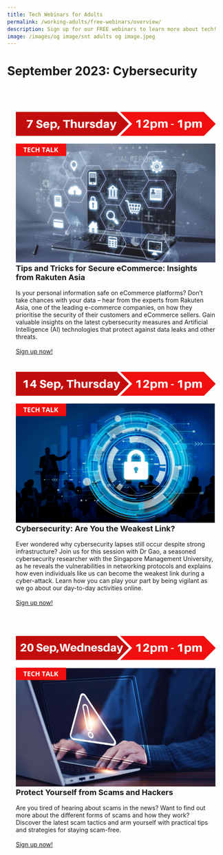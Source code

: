 ```yaml
---
title: Tech Webinars for Adults
permalink: /working-adults/free-webinars/overview/
description: Sign up for our FREE webinars to learn more about tech!
image: /images/og image/snt adults og image.jpeg
---
```

# September 2023: Cybersecurity

<div class="row" style="padding: 20px 0px 10px 0px;">

<div class="col" style="padding: 20px 20px 0px 20px;"><img src="/images/Sep%202023/wa_7sep.png" alt="Tips and Tricks for Secure eCommerce: Insights from Rakuten Asia"><br>

<div class="header" style="font-size:18px"><b>Tips and Tricks for Secure eCommerce: Insights from Rakuten Asia</b></div><br>Is your personal information safe on eCommerce platforms? Don’t take chances with your data – hear from the experts from Rakuten Asia, one of the leading e-commerce companies, on how they prioritise the security of their customers and eCommerce sellers. Gain valuable insights on the latest cybersecurity measures and Artificial Intelligence (AI) technologies that protect against data leaks and other threats.<br><br><a href="https://go.gov.sg/wa-cs-ecommerce-7sep" target="\_blank">Sign up now!</a>

</div>

<div class="col" style="padding: 20px 20px 0px 20px;"><img src="/images/Sep%202023/wa_14sep.png" alt="Cybersecurity: Are You the Weakest Link?"><br>

<div class="header" style="font-size:18px"><b>Cybersecurity: Are You the Weakest Link?</b></div><br>Ever wondered why cybersecurity lapses still occur despite strong infrastructure? Join us for this session with Dr Gao, a seasoned cybersecurity researcher with the Singapore Management University, as he reveals the vulnerabilities in networking protocols and explains how even individuals like us can become the weakest link during a cyber-attack. Learn how you can play your part by being vigilant as we go about our day-to-day activities online.<br><br><a href="https://go.gov.sg/wa-cs-smu-14sep" target="\_blank">Sign up now!</a>
	
</div>

</div>

<div class="row" style="padding: 20px 0px 10px 0px;">

<div class="col" style="padding: 20px 20px 0px 20px;"><img src="/images/Sep%202023/wa_20sep.png" alt="Protect Yourself from Scams and Hackers"><br>

<div class="header" style="font-size:18px"><b>Protect Yourself from Scams and Hackers</b></div><br>Are you tired of hearing about scams in the news? Want to find out more about the different forms of scams and how they work? Discover the latest scam tactics and arm yourself with practical tips and strategies for staying scam-free.<br><br><a href="https://go.gov.sg/wa-cs-scams-20sep" target="\_blank">Sign up now!</a>

</div>

<div class="col" style="padding: 20px 20px 0px 20px;"></div>

</div>